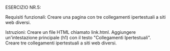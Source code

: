 ESERCIZIO NR.5: 

Requisiti funzionali: 
Creare una pagina con tre collegamenti ipertestuali a siti web diversi.

Istruzioni:
Creare un file HTML chiamato link.html.
Aggiungere un'intestazione principale (h1) con il testo "Collegamenti Ipertestuali".
Creare tre collegamenti ipertestuali a siti web diversi.